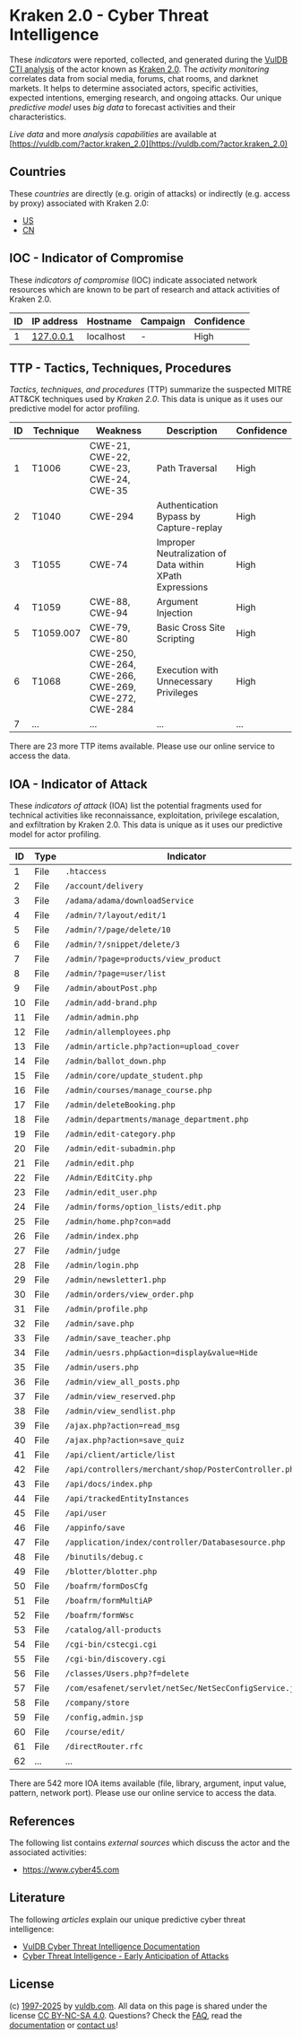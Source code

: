 # Kraken 2.0 - Cyber Threat Intelligence

These _indicators_ were reported, collected, and generated during the [VulDB CTI analysis](https://vuldb.com/?kb.cti) of the actor known as [Kraken 2.0](https://vuldb.com/?actor.kraken_2.0). The _activity monitoring_ correlates data from social media, forums, chat rooms, and darknet markets. It helps to determine associated actors, specific activities, expected intentions, emerging research, and ongoing attacks. Our unique _predictive model_ uses _big data_ to forecast activities and their characteristics.

_Live data_ and more _analysis capabilities_ are available at [https://vuldb.com/?actor.kraken_2.0](https://vuldb.com/?actor.kraken_2.0)

## Countries

These _countries_ are directly (e.g. origin of attacks) or indirectly (e.g. access by proxy) associated with Kraken 2.0:

* [US](https://vuldb.com/?country.us)
* [CN](https://vuldb.com/?country.cn)

## IOC - Indicator of Compromise

These _indicators of compromise_ (IOC) indicate associated network resources which are known to be part of research and attack activities of Kraken 2.0.

ID | IP address | Hostname | Campaign | Confidence
-- | ---------- | -------- | -------- | ----------
1 | [127.0.0.1](https://vuldb.com/?ip.127.0.0.1) | localhost | - | High

## TTP - Tactics, Techniques, Procedures

_Tactics, techniques, and procedures_ (TTP) summarize the suspected MITRE ATT&CK techniques used by _Kraken 2.0_. This data is unique as it uses our predictive model for actor profiling.

ID | Technique | Weakness | Description | Confidence
-- | --------- | -------- | ----------- | ----------
1 | T1006 | CWE-21, CWE-22, CWE-23, CWE-24, CWE-35 | Path Traversal | High
2 | T1040 | CWE-294 | Authentication Bypass by Capture-replay | High
3 | T1055 | CWE-74 | Improper Neutralization of Data within XPath Expressions | High
4 | T1059 | CWE-88, CWE-94 | Argument Injection | High
5 | T1059.007 | CWE-79, CWE-80 | Basic Cross Site Scripting | High
6 | T1068 | CWE-250, CWE-264, CWE-266, CWE-269, CWE-272, CWE-284 | Execution with Unnecessary Privileges | High
7 | ... | ... | ... | ...

There are 23 more TTP items available. Please use our online service to access the data.

## IOA - Indicator of Attack

These _indicators of attack_ (IOA) list the potential fragments used for technical activities like reconnaissance, exploitation, privilege escalation, and exfiltration by Kraken 2.0. This data is unique as it uses our predictive model for actor profiling.

ID | Type | Indicator | Confidence
-- | ---- | --------- | ----------
1 | File | `.htaccess` | Medium
2 | File | `/account/delivery` | High
3 | File | `/adama/adama/downloadService` | High
4 | File | `/admin/?/layout/edit/1` | High
5 | File | `/admin/?/page/delete/10` | High
6 | File | `/admin/?/snippet/delete/3` | High
7 | File | `/admin/?page=products/view_product` | High
8 | File | `/admin/?page=user/list` | High
9 | File | `/admin/aboutPost.php` | High
10 | File | `/admin/add-brand.php` | High
11 | File | `/admin/admin.php` | High
12 | File | `/admin/allemployees.php` | High
13 | File | `/admin/article.php?action=upload_cover` | High
14 | File | `/admin/ballot_down.php` | High
15 | File | `/admin/core/update_student.php` | High
16 | File | `/admin/courses/manage_course.php` | High
17 | File | `/admin/deleteBooking.php` | High
18 | File | `/admin/departments/manage_department.php` | High
19 | File | `/admin/edit-category.php` | High
20 | File | `/admin/edit-subadmin.php` | High
21 | File | `/admin/edit.php` | High
22 | File | `/Admin/EditCity.php` | High
23 | File | `/admin/edit_user.php` | High
24 | File | `/admin/forms/option_lists/edit.php` | High
25 | File | `/admin/home.php?con=add` | High
26 | File | `/admin/index.php` | High
27 | File | `/admin/judge` | Medium
28 | File | `/admin/login.php` | High
29 | File | `/admin/newsletter1.php` | High
30 | File | `/admin/orders/view_order.php` | High
31 | File | `/admin/profile.php` | High
32 | File | `/admin/save.php` | High
33 | File | `/admin/save_teacher.php` | High
34 | File | `/admin/uesrs.php&action=display&value=Hide` | High
35 | File | `/admin/users.php` | High
36 | File | `/admin/view_all_posts.php` | High
37 | File | `/admin/view_reserved.php` | High
38 | File | `/admin/view_sendlist.php` | High
39 | File | `/ajax.php?action=read_msg` | High
40 | File | `/ajax.php?action=save_quiz` | High
41 | File | `/api/client/article/list` | High
42 | File | `/api/controllers/merchant/shop/PosterController.php` | High
43 | File | `/api/docs/index.php` | High
44 | File | `/api/trackedEntityInstances` | High
45 | File | `/api/user` | Medium
46 | File | `/appinfo/save` | High
47 | File | `/application/index/controller/Databasesource.php` | High
48 | File | `/binutils/debug.c` | High
49 | File | `/blotter/blotter.php` | High
50 | File | `/boafrm/formDosCfg` | High
51 | File | `/boafrm/formMultiAP` | High
52 | File | `/boafrm/formWsc` | High
53 | File | `/catalog/all-products` | High
54 | File | `/cgi-bin/cstecgi.cgi` | High
55 | File | `/cgi-bin/discovery.cgi` | High
56 | File | `/classes/Users.php?f=delete` | High
57 | File | `/com/esafenet/servlet/netSec/NetSecConfigService.java` | High
58 | File | `/company/store` | High
59 | File | `/config,admin.jsp` | High
60 | File | `/course/edit/` | High
61 | File | `/directRouter.rfc` | High
62 | ... | ... | ...

There are 542 more IOA items available (file, library, argument, input value, pattern, network port). Please use our online service to access the data.

## References

The following list contains _external sources_ which discuss the actor and the associated activities:

* https://www.cyber45.com

## Literature

The following _articles_ explain our unique predictive cyber threat intelligence:

* [VulDB Cyber Threat Intelligence Documentation](https://vuldb.com/?kb.cti)
* [Cyber Threat Intelligence - Early Anticipation of Attacks](https://www.scip.ch/en/?labs.20201022)

## License

(c) [1997-2025](https://vuldb.com/?kb.changelog) by [vuldb.com](https://vuldb.com/?kb.about). All data on this page is shared under the license [CC BY-NC-SA 4.0](https://creativecommons.org/licenses/by-nc-sa/4.0/). Questions? Check the [FAQ](https://vuldb.com/?kb.faq), read the [documentation](https://vuldb.com/?kb) or [contact us](https://vuldb.com/?contact)!
